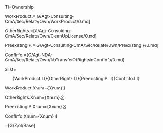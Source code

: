 Ti=Ownership

WorkProduct.=[G/Agt-Consulting-CmA/Sec/Relate/Own/WorkProduct/0.md]

OtherRights.=[G/Agt-Consulting-CmA/Sec/Relate/Own/CleanUpLicense/0.md]

PreexistingIP.=[G/Agt-Consulting-CmA/Sec/Relate/Own/PreexistingIP/0.md]

ConfInfo.=[G/Agt-NDA-CmA/Sec/Relate/Own/NoTransferOfRightsInConfInfo/0.md]

xlist=<ol>{WorkProduct.LI}{OtherRights.LI}{PreexistingIP.LI}{ConfInfo.LI}</ol>

WorkProduct.Xnum={Xnum}.<a href="#Relate.Own.WorkProduct.Sec" class="xref">1</a>

OtherRights.Xnum={Xnum}.<a href="#Relate.Own.OtherRights.Sec" class="xref">2</a>

PreexistingIP.Xnum={Xnum}.<a href="#Relate.Own.PreexistingIP.Sec" class="xref">3</a>

ConfInfo.Xnum={Xnum}.<a href="#Relate.Own.ConfInfo.Sec" class="xref">4</a>

=[G/Z/ol/Base]
